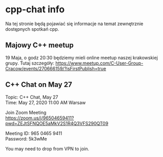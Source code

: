 # cpp-chat info

Na tej stronie będą pojawiać się informacje na temat zewnętrznie dostępnych spotkań cpp.

## Majowy C++ meetup 

19 Maja, o godz 20:30 będziemy mieli online meetup naszej krakowskiej grupy. Tutaj szczegóły: 
https://www.meetup.com/C-User-Group-Cracow/events/270666159/?isFirstPublish=true

## C++ Chat on May 27

Topic: C++ Chat, May 27 <br>
Time: May 27, 2020 11:00 AM Warsaw

Join Zoom Meeting <br>
https://zoom.us/j/96504659411?pwd=ZEJtSFNQOE5aMkV2S1R4Q3VFS290QT09

Meeting ID: 965 0465 9411 <br>
Password: 5k3wMe

You may need to drop from VPN to join.
